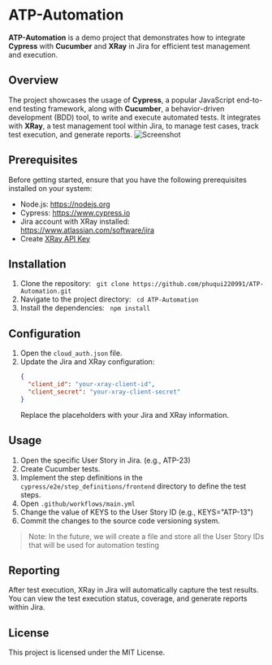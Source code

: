 # ATP-Automation
**ATP-Automation** is a demo project that demonstrates how to integrate **Cypress** with **Cucumber** and **XRay** in Jira for efficient test management and execution.

## Overview
The project showcases the usage of **Cypress**, a popular JavaScript end-to-end testing framework, along with **Cucumber**, a behavior-driven development (BDD) tool, to write and execute automated tests. It integrates with **XRay**, a test management tool within Jira, to manage test cases, track test execution, and generate reports.
![Screenshot](https://docs.getxray.app/download/attachments/68412028/image2020-11-9_14-21-59.png?version=10&modificationDate=1682619221185&api=v2)

## Prerequisites
Before getting started, ensure that you have the following prerequisites installed on your system:
- Node.js: https://nodejs.org
- Cypress: https://www.cypress.io
- Jira account with XRay installed: https://www.atlassian.com/software/jira
- Create [XRay API Key](https://docs.getxray.app/display/XRAYCLOUD/Global+Settings%3A+API+Keys)

## Installation
1. Clone the repository: ```
git clone https://github.com/phuqui220991/ATP-Automation.git```
2. Navigate to the project directory: ```
cd ATP-Automation```
3. Install the dependencies: ```
npm install```

## Configuration
1. Open the `cloud_auth.json` file.
2. Update the Jira and XRay configuration:
    ```json
    {
      "client_id": "your-xray-client-id",
      "client_secret": "your-xray-client-secret"
    }
    ```
    Replace the placeholders with your Jira and XRay information.

## Usage
1. Open the specific User Story in Jira. (e.g., ATP-23)
2. Create Cucumber tests.
3. Implement the step definitions in the `cypress/e2e/step_definitions/frontend` directory to define the test steps.
4. Open `.github/workflows/main.yml`
5. Change the value of KEYS to the User Story ID (e.g., KEYS="ATP-13")
6. Commit the changes to the source code versioning system.

> Note: In the future, we will create a file and store all the User Story IDs that will be used for automation testing

## Reporting
After test execution, XRay in Jira will automatically capture the test results. You can view the test execution status, coverage, and generate reports within Jira.

## License
This project is licensed under the MIT License.
